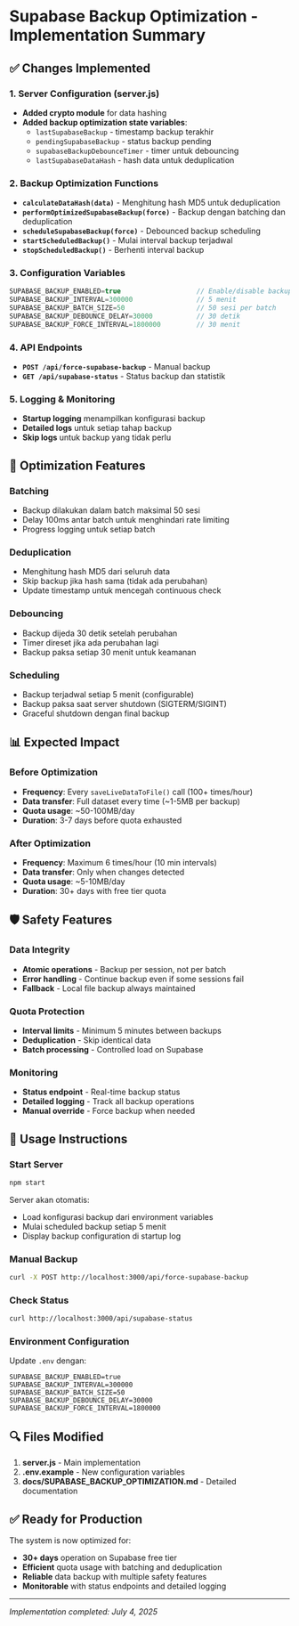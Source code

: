 # Supabase Backup Optimization - Implementation Summary

## ✅ Changes Implemented

### 1. Server Configuration (server.js)
- **Added crypto module** for data hashing
- **Added backup optimization state variables**:
  - `lastSupabaseBackup` - timestamp backup terakhir
  - `pendingSupabaseBackup` - status backup pending
  - `supabaseBackupDebounceTimer` - timer untuk debouncing
  - `lastSupabaseDataHash` - hash data untuk deduplication

### 2. Backup Optimization Functions
- **`calculateDataHash(data)`** - Menghitung hash MD5 untuk deduplication
- **`performOptimizedSupabaseBackup(force)`** - Backup dengan batching dan deduplication
- **`scheduleSupabaseBackup(force)`** - Debounced backup scheduling
- **`startScheduledBackup()`** - Mulai interval backup terjadwal
- **`stopScheduledBackup()`** - Berhenti interval backup

### 3. Configuration Variables
```javascript
SUPABASE_BACKUP_ENABLED=true                   // Enable/disable backup
SUPABASE_BACKUP_INTERVAL=300000                // 5 menit
SUPABASE_BACKUP_BATCH_SIZE=50                  // 50 sesi per batch
SUPABASE_BACKUP_DEBOUNCE_DELAY=30000           // 30 detik
SUPABASE_BACKUP_FORCE_INTERVAL=1800000         // 30 menit
```

### 4. API Endpoints
- **`POST /api/force-supabase-backup`** - Manual backup
- **`GET /api/supabase-status`** - Status backup dan statistik

### 5. Logging & Monitoring
- **Startup logging** menampilkan konfigurasi backup
- **Detailed logs** untuk setiap tahap backup
- **Skip logs** untuk backup yang tidak perlu

## 🔧 Optimization Features

### Batching
- Backup dilakukan dalam batch maksimal 50 sesi
- Delay 100ms antar batch untuk menghindari rate limiting
- Progress logging untuk setiap batch

### Deduplication
- Menghitung hash MD5 dari seluruh data
- Skip backup jika hash sama (tidak ada perubahan)
- Update timestamp untuk mencegah continuous check

### Debouncing
- Backup dijeda 30 detik setelah perubahan
- Timer direset jika ada perubahan lagi
- Backup paksa setiap 30 menit untuk keamanan

### Scheduling
- Backup terjadwal setiap 5 menit (configurable)
- Backup paksa saat server shutdown (SIGTERM/SIGINT)
- Graceful shutdown dengan final backup

## 📊 Expected Impact

### Before Optimization
- **Frequency**: Every `saveLiveDataToFile()` call (100+ times/hour)
- **Data transfer**: Full dataset every time (~1-5MB per backup)
- **Quota usage**: ~50-100MB/day
- **Duration**: 3-7 days before quota exhausted

### After Optimization
- **Frequency**: Maximum 6 times/hour (10 min intervals)
- **Data transfer**: Only when changes detected
- **Quota usage**: ~5-10MB/day
- **Duration**: 30+ days with free tier quota

## 🛡️ Safety Features

### Data Integrity
- **Atomic operations** - Backup per session, not per batch
- **Error handling** - Continue backup even if some sessions fail
- **Fallback** - Local file backup always maintained

### Quota Protection
- **Interval limits** - Minimum 5 minutes between backups
- **Deduplication** - Skip identical data
- **Batch processing** - Controlled load on Supabase

### Monitoring
- **Status endpoint** - Real-time backup status
- **Detailed logging** - Track all backup operations
- **Manual override** - Force backup when needed

## 🚀 Usage Instructions

### Start Server
```bash
npm start
```
Server akan otomatis:
- Load konfigurasi backup dari environment variables
- Mulai scheduled backup setiap 5 menit
- Display backup configuration di startup log

### Manual Backup
```bash
curl -X POST http://localhost:3000/api/force-supabase-backup
```

### Check Status
```bash
curl http://localhost:3000/api/supabase-status
```

### Environment Configuration
Update `.env` dengan:
```env
SUPABASE_BACKUP_ENABLED=true
SUPABASE_BACKUP_INTERVAL=300000
SUPABASE_BACKUP_BATCH_SIZE=50
SUPABASE_BACKUP_DEBOUNCE_DELAY=30000
SUPABASE_BACKUP_FORCE_INTERVAL=1800000
```

## 🔍 Files Modified

1. **server.js** - Main implementation
2. **.env.example** - New configuration variables
3. **docs/SUPABASE_BACKUP_OPTIMIZATION.md** - Detailed documentation

## ✅ Ready for Production

The system is now optimized for:
- **30+ days** operation on Supabase free tier
- **Efficient** quota usage with batching and deduplication
- **Reliable** data backup with multiple safety features
- **Monitorable** with status endpoints and detailed logging

---
*Implementation completed: July 4, 2025*
